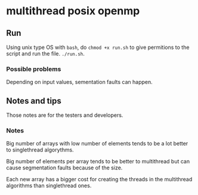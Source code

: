 # multithread posix openmp
 
## Run

Using unix type OS with `bash`, do `chmod +x run.sh` to give permitions to the script and run the file. `./run.sh`.

### Possible problems

Depending on input values, sementation faults can happen.

## Notes and tips

Those notes are for the testers and developers.

### Notes

Big number of arrays with low number of elements tends to be a lot better to singlethread algorythms.

Big number of elements per array tends to be better to multithread but can cause segmentation faults because of the size.

Each new array has a bigger cost for creating the threads in the multithread algorithms than singlethread ones.